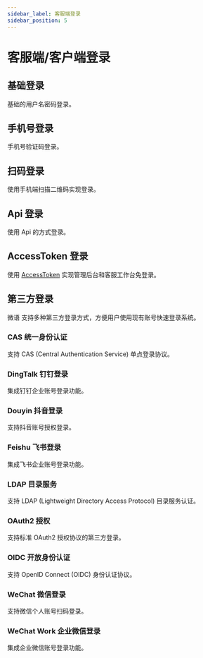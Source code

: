 ```yaml
---
sidebar_label: 客服端登录
sidebar_position: 5
---
```


# 客服端/客户端登录

## 基础登录

基础的用户名密码登录。

## 手机号登录

手机号验证码登录。

## 扫码登录

使用手机端扫描二维码实现登录。

## Api 登录

使用 Api 的方式登录。

## AccessToken 登录

使用 [AccessToken](./token.md) 实现管理后台和客服工作台免登录。

## 第三方登录

微语 支持多种第三方登录方式，方便用户使用现有账号快速登录系统。

### CAS 统一身份认证

支持 CAS (Central Authentication Service) 单点登录协议。

### DingTalk 钉钉登录

集成钉钉企业账号登录功能。

### Douyin 抖音登录

支持抖音账号授权登录。

### Feishu 飞书登录

集成飞书企业账号登录功能。

### LDAP 目录服务

支持 LDAP (Lightweight Directory Access Protocol) 目录服务认证。

### OAuth2 授权

支持标准 OAuth2 授权协议的第三方登录。

### OIDC 开放身份认证

支持 OpenID Connect (OIDC) 身份认证协议。

### WeChat 微信登录

支持微信个人账号扫码登录。

### WeChat Work 企业微信登录

集成企业微信账号登录功能。
